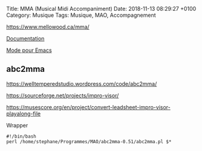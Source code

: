 Title:  MMA (Musical Midi Accompaniment)
Date:   2018-11-13 08:29:27 +0100
Category: Musique
Tags: Musique, MAO, Accompagnement


<https://www.mellowood.ca/mma/>

[Documentation](https://www.mellowood.ca/mma/online-docs/mma.html)

[Mode pour Emacs](https://perso.univ-rennes1.fr/san.vu-ngoc/prog/mma.el)

## abc2mma

<https://welltemperedstudio.wordpress.com/code/abc2mma/>

<https://sourceforge.net/projects/impro-visor/>

<https://musescore.org/en/project/convert-leadsheet-impro-visor-playalong-file>

Wrapper

	#!/bin/bash
	perl /home/stephane/Programmes/MAO/abc2mma-0.51/abc2mma.pl $*
